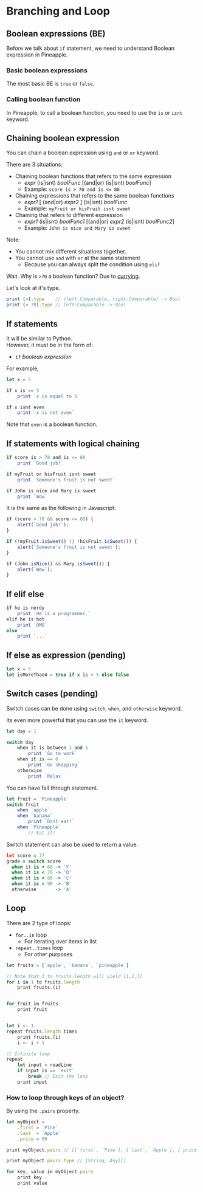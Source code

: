 # Branching and Loop
## Boolean expressions (BE)
Before we talk about `if` statement, we need to understand Boolean expression in Pineapple.  

### Basic boolean expressions
The most basic BE is `true` or `false`.

### Calling boolean function
In Pineapple, to call a boolean function, you need to use the `is` or `isnt` keyword.

## Chaining boolean expression
You can chain a boolean expression using `and` or `or` keyword.

There are 3 situations:
- Chaining boolean functions that refers to the same expression
    - *expr* (is|isnt) *boolFunc* [(and|or) (is|isnt) *boolFunc*]
    - Example: `score is > 70 and is <= 80`
- Chaining expressions that refers to the same boolean functions
    - *expr1* [ (and|or) *expr2* ] (is|isnt) *boolFunc*
    - Example: `myFruit or hisFruit isnt sweet`
- Chaining that refers to different expression
    - *expr1* (is|isnt) *boolFunc1* [(and|or) *expr2* (is|isnt) *boolFunc2*]
    - Example: `John is nice and Mary is sweet`


Note: 
- You cannot mix different situations together.
- You cannot use `and` with `or` at the same statement
    - Because you can always split the condition using `elif`

Wait. Why is `>70` a boolean function?  Due to [currying]( https://stackoverflow.com/questions/36314/what-is-currying).

Let's look at it's type.
```js
print (>).type    // (left:Comparable, right:Comparable) -> Bool
print (> 70).type // left:Comparable -> Bool
```


    
## If statements
It will be similar to Python.  
However, it must be in the form of:
- `if` *boolean expression* 

For example,
```js
let x = 5

if x is == 5
    print `x is equal to 5`

if x isnt even
    print `x is not even`
```
Note that `even` is a boolean function.

## If statements with logical chaining
```js
if score is > 70 and is <= 80
    print `Good job!`

if myFruit or hisFruit isnt sweet
    print `Someone's fruit is not sweet`

if John is nice and Mary is sweet
    print `Wow`
```
It is the same as the following in Javascript:
```js
if (score > 70 && score <= 80) {
    alert(`Good job!`);
}

if (!myFruit.isSweet() || !hisFruit.isSweet()) {
    alert(`Someone's fruit is not sweet`);
}

if (John.isNice() && Mary.isSweet()) {
    alert(`Wow`);
}
```

## If elif else
```js
if he is nerdy 
    print `He is a programmer.`
elif he is hot
    print `OMG`
else 
    print `...`
```

## If else as expression (pending)
```js
let x = 5
let isMoreThan4 = true if x is > 5 else false
```

## Switch cases (pending)
Switch cases can be done using `switch`, `when`, and `otherwise` keyword.  

Its even more powerful that you can use the `it` keyword.


```js
let day = 1

switch day 
    when it is between 1 and 5
        print `Go to work`
    when it is == 6
        print `Go shopping`
    otherwise
        print `Relax`
```
You can have fall through statement.
```js
let fruit = `Pineapple`
switch fruit
    when `apple` 
    when `banana`
        print `Dont eat!`
    when `Pineapple`
        // Eat it!
```

Switch statement can also be used to return a value.
```coffee
let score = 77
grade = switch score
  when it is < 60 -> 'F'
  when it is < 70 -> 'D'
  when it is < 80 -> 'C'
  when it is < 90 -> 'B'
  otherwise       -> 'A'
```


## Loop
There are 2 type of loops:
- `for..in` loop
    - For iterating over items in list
- `repeat..times` loop
    - For other purposes
```ts
let fruits = [`apple`, `banana`, `pineapple`]

// Note that 1 to fruits.length will yield [1,2,3]
for i in 1 to fruits.length 
    print fruits.(i)


for fruit in fruits
    print fruit


let i <- 1
repeat fruits.length times
    print fruits.(i)
    i <- i + 1

// Infinite loop
repeat
    let input = readLine
    if input is == `exit` 
        break // Exit the loop
    print input
```

### How to loop through keys of an object?
By using the `.pairs` property.
```ts
let myObject = 
    .first = `Pine`
    .last  = `Apple`
    .price = 99

print myObject.pairs // [[`first`, `Pine`], [`last`, `Apple`], [`price`, 99]]

print myObject.pairs.type // [String, Any][]

for key, value in myObject.pairs
    print key
    print value
```
